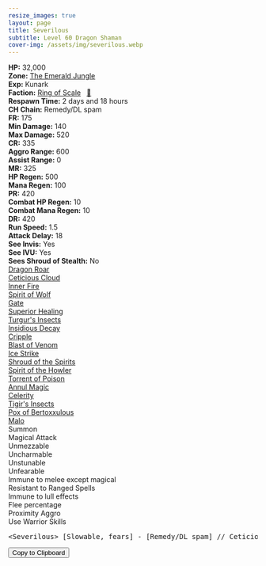 ```yaml
---
resize_images: true
layout: page
title: Severilous
subtitle: Level 60 Dragon Shaman
cover-img: /assets/img/severilous.webp
---
```


<div class="info-section">
<div class="info-item"><strong>HP:</strong> 32,000</div>
<div class="info-item"><strong>Zone:</strong> <a href="https://www.pqdi.cc/zone/94" target="_blank">The Emerald Jungle</a></div>
<div class="info-item"><strong>Exp:</strong> Kunark</div>
<div class="info-item"><strong>Faction:</strong> <a href="https://www.pqdi.cc/faction/304" target="_blank">Ring of Scale</a>&nbsp;&nbsp;&nbsp;<a href="https://www.pqdi.cc/npc/94002" target="_blank" title="View NPC on PQDI">🔗</a></div>
</div>

<div class="info-lockout">
<div class="info-lockoutitem"><strong>Respawn Time:</strong> 2 days and 18 hours </div>
<div class="info-lockoutitem"><strong>CH Chain:</strong> Remedy/DL spam</div>
</div>

<div class="stats-grid">
<div class="stats-row">
<div class="stats-cell"><strong>FR:</strong> 175</div>
<div class="stats-cell"><strong>Min Damage:</strong> 140</div>
<div class="stats-cell"><strong>Max Damage:</strong> 520</div>
</div>
<div class="stats-row">
<div class="stats-cell"><strong>CR:</strong> 335</div>
<div class="stats-cell"><strong>Aggro Range:</strong> 600</div>
<div class="stats-cell"><strong>Assist Range:</strong> 0</div>
</div>
<div class="stats-row">
<div class="stats-cell"><strong>MR:</strong> 325</div>
<div class="stats-cell"><strong>HP Regen:</strong> 500</div>
<div class="stats-cell"><strong>Mana Regen:</strong> 100</div>
</div>
<div class="stats-row">
<div class="stats-cell"><strong>PR:</strong> 420</div>
<div class="stats-cell"><strong>Combat HP Regen:</strong> 10</div>
<div class="stats-cell"><strong>Combat Mana Regen:</strong> 10</div>
</div>
<div class="stats-row">
<div class="stats-cell"><strong>DR:</strong> 420</div>
<div class="stats-cell"><strong>Run Speed:</strong> 1.5</div>
<div class="stats-cell"><strong>Attack Delay:</strong> 18</div>
</div>
<div class="stats-row">
<div class="stats-cell"><strong>See Invis:</strong> Yes</div>
<div class="stats-cell"><strong>See IVU:</strong> Yes</div>
<div class="stats-cell"><strong>Sees Shroud of Stealth:</strong> No</div>
</div>
</div>

<div class="spell-grid">
<div class="spell-cell"><a href="https://www.pqdi.cc/spell/789" target="_blank">Dragon Roar</a></div>
<div class="spell-cell"><a href="https://www.pqdi.cc/spell/844" target="_blank">Ceticious Cloud</a></div>
</div>
<div class="spell-grid">
<div class="spell-cell"><a href="https://www.pqdi.cc/spell/267" target="_blank">Inner Fire</a></div>
<div class="spell-cell"><a href="https://www.pqdi.cc/spell/278" target="_blank">Spirit of Wolf</a></div>
<div class="spell-cell"><a href="https://www.pqdi.cc/spell/36" target="_blank">Gate</a></div>
<div class="spell-cell"><a href="https://www.pqdi.cc/spell/9" target="_blank">Superior Healing</a></div>
<div class="spell-cell"><a href="https://www.pqdi.cc/spell/1588" target="_blank">Turgur's Insects</a></div>
<div class="spell-cell"><a href="https://www.pqdi.cc/spell/1573" target="_blank">Insidious Decay</a></div>
<div class="spell-cell"><a href="https://www.pqdi.cc/spell/1592" target="_blank">Cripple</a></div>
<div class="spell-cell"><a href="https://www.pqdi.cc/spell/3574" target="_blank">Blast of Venom</a></div>
<div class="spell-cell"><a href="https://www.pqdi.cc/spell/1586" target="_blank">Ice Strike</a></div>
<div class="spell-cell"><a href="https://www.pqdi.cc/spell/1584" target="_blank">Shroud of the Spirits</a></div>
<div class="spell-cell"><a href="https://www.pqdi.cc/spell/1574" target="_blank">Spirit of the Howler</a></div>
<div class="spell-cell"><a href="https://www.pqdi.cc/spell/1587" target="_blank">Torrent of Poison</a></div>
<div class="spell-cell"><a href="https://www.pqdi.cc/spell/1526" target="_blank">Annul Magic</a></div>
<div class="spell-cell"><a href="https://www.pqdi.cc/spell/171" target="_blank">Celerity</a></div>
<div class="spell-cell"><a href="https://www.pqdi.cc/spell/1589" target="_blank">Tigir's Insects</a></div>
<div class="spell-cell"><a href="https://www.pqdi.cc/spell/1591" target="_blank">Pox of Bertoxxulous</a></div>
<div class="spell-cell"><a href="https://www.pqdi.cc/spell/1578" target="_blank">Malo</a></div>
</div>

<div class="ability-grid">
<div class="ability-cell">Summon</div>
<div class="ability-cell">Magical Attack</div>
<div class="ability-cell">Unmezzable</div>
<div class="ability-cell">Uncharmable</div>
<div class="ability-cell">Unstunable</div>
<div class="ability-cell">Unfearable</div>
<div class="ability-cell">Immune to melee except magical</div>
<div class="ability-cell">Resistant to Ranged Spells</div>
<div class="ability-cell">Immune to lull effects</div>
<div class="ability-cell">Flee percentage</div>
<div class="ability-cell">Proximity Aggro</div>
<div class="ability-cell">Use Warrior Skills</div>
</div>

<div class="copy-text-container"><pre class="copy-text-content" id="copy-box">&lt;Severilous&gt; [Slowable, fears] - [Remedy/DL spam] // Ceticious Cloud (PBAOE, 300 rng, PR, 0 check, 12s CD): 600 dmg + 8s stun // Dragon Roar (PBAOE, 300 rng, MR, -150 check, 36s CD): 18s max duration fear</pre><button class="copy-button" onclick="copyText('copy-box')">Copy to Clipboard</button></div>